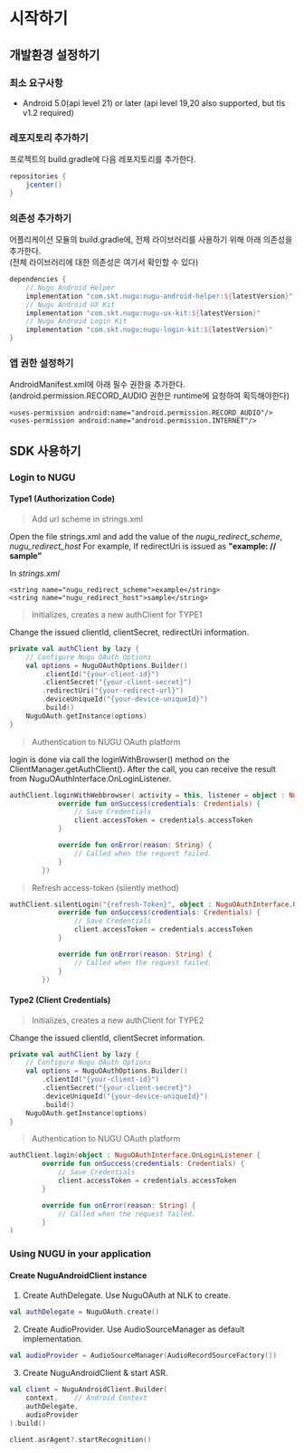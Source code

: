 # 시작하기

## 개발환경 설정하기

### 최소 요구사항

* Android 5.0\(api level 21\) or later \(api level 19,20 also supported, but  tls v1.2 required\)

### 레포지토리 추가하기

프로젝트의 build.gradle에 다음 레포지토리를 추가한다.

```groovy
repositories {
    jcenter()
}
```

### 의존성 추가하기

어플리케이션 모듈의 build.gradle에, 전체 라이브러리를 사용하기 위해 아래 의존성을 추가한다.  
\(전체 라이브러리에 대한 의존성은 여기서 확인할 수 있다\)

```groovy
dependencies {
    // Nugu Android Helper
    implementation "com.skt.nugu:nugu-android-helper:${latestVersion}"
    // Nugu Android UX Kit
    implementation "com.skt.nugu:nugu-ux-kit:${latestVersion}"
    // Nugu Android Login Kit
    implementation "com.skt.nugu:nugu-login-kit:${latestVersion}"
}
```

### 앱 권한 설정하기

AndroidManifest.xml에 아래 필수 권한을 추가한다.  
\(android.permission.RECORD\_AUDIO 권한은 runtime에 요청하여 획득해야한다\)

```markup
<uses-permission android:name="android.permission.RECORD_AUDIO"/>
<uses-permission android:name="android.permission.INTERNET"/>
```

## SDK 사용하기

### Login to NUGU

#### Type1 \(Authorization Code\)

> Add url scheme in strings.xml

Open the file strings.xml and add the value of the _nugu\_redirect\_scheme_, _nugu\_redirect\_host_ For example, If redirectUri is issued as **"example: // sample"**

In _strings.xml_

```markup
<string name="nugu_redirect_scheme">example</string>
<string name="nugu_redirect_host">sample</string>
```

> Initializes, creates a new authClient for TYPE1

Change the issued clientId, clientSecret, redirectUri information.

```kotlin
private val authClient by lazy {
    // Configure Nugu OAuth Options
    val options = NuguOAuthOptions.Builder()
        .clientId("{your-client-id}")
        .clientSecret("{your-client-secret}")
        .redirectUri("{your-redirect-url}")
        .deviceUniqueId("{your-device-uniqueId}")
        .build()
    NuguOAuth.getInstance(options)
}
```

> Authentication to NUGU OAuth platform

login is done via call the loginWithBrowser\(\) method on the ClientManager.getAuthClient\(\). After the call, you can receive the result from NuguOAuthInterface.OnLoginListener.

```kotlin
authClient.loginWithWebbrowser( activity = this, listener = object : NuguOAuthInterface.OnLoginListener {
            override fun onSuccess(credentials: Credentials) {
                // Save Credentials
                client.accessToken = credentials.accessToken
            }

            override fun onError(reason: String) {
                // Called when the request failed.
            }
        })
```

> Refresh access-token \(silently method\)

```kotlin
authClient.silentLogin("{refresh-Token}", object : NuguOAuthInterface.OnLoginListener {
            override fun onSuccess(credentials: Credentials) {
                // Save Credentials
                client.accessToken = credentials.accessToken
            }

            override fun onError(reason: String) {
                // Called when the request failed.
            }
        })
```

#### Type2 \(Client Credentials\)

> Initializes, creates a new authClient for TYPE2

Change the issued clientId, clientSecret information.

```kotlin
private val authClient by lazy {
    // Configure Nugu OAuth Options
    val options = NuguOAuthOptions.Builder()
        .clientId("{your-client-id}")
        .clientSecret("{your-client-secret}")
        .deviceUniqueId("{your-device-uniqueId}")
        .build()
    NuguOAuth.getInstance(options)
}
```

> Authentication to NUGU OAuth platform

```kotlin
authClient.login(object : NuguOAuthInterface.OnLoginListener {
        override fun onSuccess(credentials: Credentials) {
            // Save Credentials
            client.accessToken = credentials.accessToken
        }

        override fun onError(reason: String) {
            // Called when the request failed.
        }
)
```

### Using NUGU in your application

#### Create NuguAndroidClient instance

1. Create AuthDelegate. Use NuguOAuth at NLK to create.

```kotlin
val authDelegate = NuguOAuth.create()
```

2. Create AudioProvider. Use AudioSourceManager as default implementation.

```kotlin
val audioProvider = AudioSourceManager(AudioRecordSourceFactory())
```

3. Create NuguAndroidClient & start ASR.

```kotlin
val client = NuguAndroidClient.Builder(
    context,    // Android Context
    authDelegate,
    audioProvider
).build()

client.asrAgent?.startRecognition()
```

